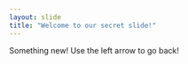 ```yaml
---
layout: slide
title: "Welcome to our secret slide!"
---
```

Something new!
Use the left arrow to go back!
